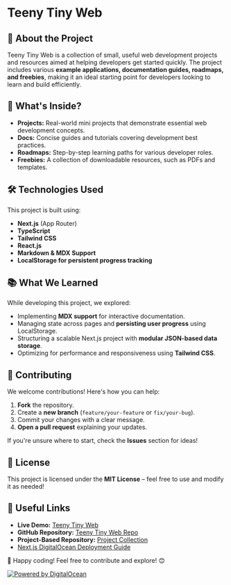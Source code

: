 # Teeny Tiny Web

## 🚀 About the Project
Teeny Tiny Web is a collection of small, useful web development projects and resources aimed at helping developers get started quickly. The project includes various **example applications, documentation guides, roadmaps, and freebies**, making it an ideal starting point for developers looking to learn and build efficiently.

## 📌 What's Inside?
- **Projects:** Real-world mini projects that demonstrate essential web development concepts.
- **Docs:** Concise guides and tutorials covering development best practices.
- **Roadmaps:** Step-by-step learning paths for various developer roles.
- **Freebies:** A collection of downloadable resources, such as PDFs and templates.

## 🛠️ Technologies Used
This project is built using:
- **Next.js** (App Router)
- **TypeScript**
- **Tailwind CSS**
- **React.js**
- **Markdown & MDX Support**
- **LocalStorage for persistent progress tracking**

## 📚 What We Learned
While developing this project, we explored:
- Implementing **MDX support** for interactive documentation.
- Managing state across pages and **persisting user progress** using LocalStorage.
- Structuring a scalable Next.js project with **modular JSON-based data storage**.
- Optimizing for performance and responsiveness using **Tailwind CSS**.

## 🤝 Contributing
We welcome contributions! Here's how you can help:
1. **Fork** the repository.
2. Create a **new branch** (`feature/your-feature` or `fix/your-bug`).
3. Commit your changes with a clear message.
4. **Open a pull request** explaining your updates.

If you're unsure where to start, check the **Issues** section for ideas!

## 📜 License
This project is licensed under the **MIT License** – feel free to use and modify it as needed!

## 🔗 Useful Links
- **Live Demo:** [Teeny Tiny Web](https://www.teenytinyweb.com)
- **GitHub Repository:** [Teeny Tiny Web Repo](https://github.com/Gunduz-Medya/teeny-tiny-web)
- **Project-Based Repository:** [Project Collection](https://github.com/barisgunduz/teeny-tiny-web-projects)
- [Next.js DigitalOcean Deployment Guide](docs/Nextjs_DigitalOcean_Deployment_Guide.md)


🚀 Happy coding! Feel free to contribute and explore! 😊

[![Powered by DigitalOcean](https://web-platforms.sfo2.cdn.digitaloceanspaces.com/WWW/Badge%203.svg)](https://www.digitalocean.com/?refcode=525051e9e7a7&utm_campaign=Referral_Invite&utm_medium=Referral_Program&utm_source=badge)